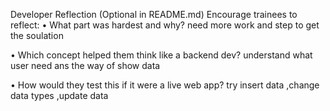 Developer Reflection (Optional in README.md) 
Encourage trainees to reflect: 
• What part was hardest and why? 
need more work and step to get the soulation 

• Which concept helped them think like a backend dev? 
understand what user need ans the way of show data

• How would they test this if it were a live web app?
try insert data ,change data types ,update data 
